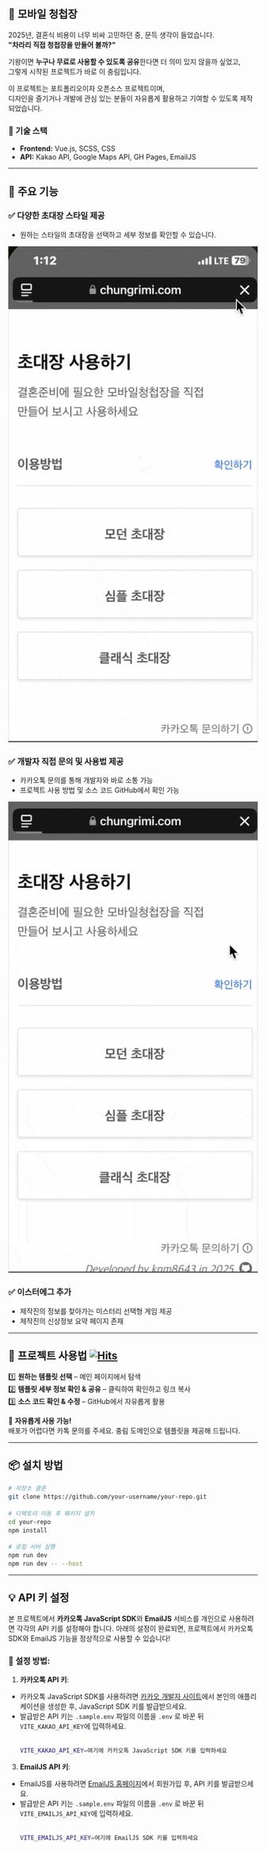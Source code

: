 ## 💌 모바일 청첩장

2025년, 결혼식 비용이 너무 비싸 고민하던 중, 문득 생각이 들었습니다.  
**"차라리 직접 청첩장을 만들어 볼까?"**

기왕이면 **누구나 무료로 사용할 수 있도록 공유**한다면 더 의미 있지 않을까 싶었고,  
그렇게 시작된 프로젝트가 바로 이 충림입니다.  

이 프로젝트는 포트폴리오이자 오픈소스 프로젝트이며,  
디자인을 즐기거나 개발에 관심 있는 분들이 자유롭게 활용하고 기여할 수 있도록 제작되었습니다.

### 📌 기술 스택
- **Frontend:** Vue.js, SCSS, CSS
- **API:** Kakao API, Google Maps API, GH Pages, EmailJS

---

## 🌟 주요 기능

### ✅ 다양한 초대장 스타일 제공
- 원하는 스타일의 초대장을 선택하고 세부 정보를 확인할 수 있습니다.  

![readme1.gif](readme1.gif)

### ✅ 개발자 직접 문의 및 사용법 제공
- 카카오톡 문의를 통해 개발자와 바로 소통 가능  
- 프로젝트 사용 방법 및 소스 코드 GitHub에서 확인 가능  

![readme2.gif](readme2.gif)

### ✅ 이스터에그 추가
- 제작진의 정보를 찾아가는 미스터리 선택형 게임 제공  
- 제작진의 신상정보 요약 페이지 존재  

---

## 🚀 프로젝트 사용법 [![Hits](https://hits.seeyoufarm.com/api/count/incr/badge.svg?url=https%3A%2F%2Fgithub.com%2Fknm8643%2Fwedding-public&count_bg=%23000000&title_bg=%23555555&icon=&icon_color=%23E7E7E7&title=hits&edge_flat=false)](https://hits.seeyoufarm.com)

1️⃣ **원하는 템플릿 선택** – 메인 페이지에서 탐색  
2️⃣ **템플릿 세부 정보 확인 & 공유** – 클릭하여 확인하고 링크 복사  
3️⃣ **소스 코드 확인 & 수정** – GitHub에서 자유롭게 활용  

📢 **자유롭게 사용 가능!**  
배포가 어렵다면 카톡 문의를 주세요. 충림 도메인으로 템플릿을 제공해 드립니다.

---

## 📦 설치 방법

```bash
# 저장소 클론
git clone https://github.com/your-username/your-repo.git

# 디렉토리 이동 후 패키지 설치
cd your-repo
npm install

# 로컬 서버 실행
npm run dev
npm run dev -- --host
```
---

## 💡 API 키 설정

본 프로젝트에서 **카카오톡 JavaScript SDK**와 **EmailJS** 서비스를 개인으로 사용하려면 각각의 API 키를 설정해야 합니다.
아래의 설정이 완료되면, 프로젝트에서 카카오톡 SDK와 EmailJS 기능을 정상적으로 사용할 수 있습니다!

### 📝 설정 방법:

1. **카카오톡 API 키**:
   
- 카카오톡 JavaScript SDK를 사용하려면 [카카오 개발자 사이트](https://developers.kakao.com/)에서 본인의 애플리케이션을 생성한 후, JavaScript SDK 키를 발급받으세요.
- 발급받은 API 키는 `.sample.env` 파일의 이름을 `.env` 로 바꾼 뒤 `VITE_KAKAO_API_KEY`에 입력하세요.
  <br><br>
  ```bash
  VITE_KAKAO_API_KEY=여기에 카카오톡 JavaScript SDK 키를 입력하세요

3. **EmailJS API 키**:
   
- EmailJS를 사용하려면 [EmailJS 홈페이지](https://www.emailjs.com/)에서 회원가입 후, API 키를 발급받으세요.
- 발급받은 API 키는 `.sample.env` 파일의 이름을 `.env` 로 바꾼 뒤 `VITE_EMAILJS_API_KEY`에 입력하세요.
     <br><br>
   ```bash
   VITE_EMAILJS_API_KEY=여기에 EmailJS SDK 키를 입력하세요
